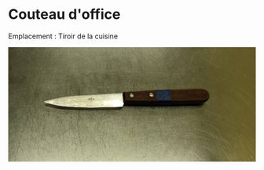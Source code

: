 # Couteau d'office

Emplacement : Tiroir de la cuisine
<!--![tiroir de la cuisine](/tiroirdelacuisine.jpg)-->

![couteaudoffice.jpg](/couteaudoffice.jpg)
